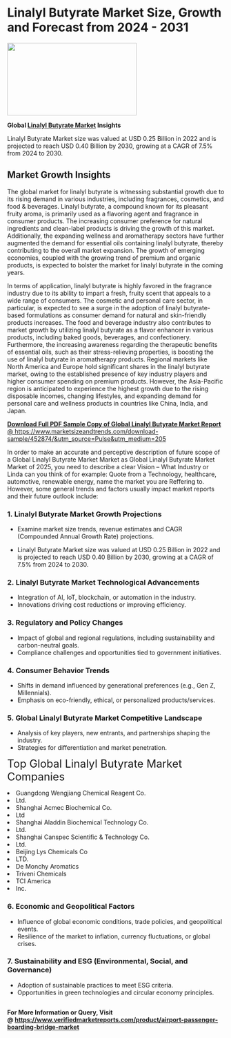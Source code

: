 <H1>Linalyl Butyrate Market Size, Growth and Forecast from 2024 - 2031</H1><img class="aligncenter size-medium wp-image-584254" src="https://thirdeyenews.in/wp-content/uploads/2024/09/Global-Market-Research-300x168.jpeg" alt="" width="300" height="168" /><p><strong>Global&nbsp;<a href="https://www.marketsizeandtrends.com/download-sample/452874/&amp;utm_source=Pulse&amp;utm_medium=205">Linalyl Butyrate Market</a> Insights</strong></p><p>Linalyl Butyrate Market size was valued at USD 0.25 Billion in 2022 and is projected to reach USD 0.40 Billion by 2030, growing at a CAGR of 7.5% from 2024 to 2030.</p><p><h2>Market Growth Insights</h2> <p>The global market for linalyl butyrate is witnessing substantial growth due to its rising demand in various industries, including fragrances, cosmetics, and food & beverages. Linalyl butyrate, a compound known for its pleasant fruity aroma, is primarily used as a flavoring agent and fragrance in consumer products. The increasing consumer preference for natural ingredients and clean-label products is driving the growth of this market. Additionally, the expanding wellness and aromatherapy sectors have further augmented the demand for essential oils containing linalyl butyrate, thereby contributing to the overall market expansion. The growth of emerging economies, coupled with the growing trend of premium and organic products, is expected to bolster the market for linalyl butyrate in the coming years.</p> <p><a href="#"></a></p> <p>In terms of application, linalyl butyrate is highly favored in the fragrance industry due to its ability to impart a fresh, fruity scent that appeals to a wide range of consumers. The cosmetic and personal care sector, in particular, is expected to see a surge in the adoption of linalyl butyrate-based formulations as consumer demand for natural and skin-friendly products increases. The food and beverage industry also contributes to market growth by utilizing linalyl butyrate as a flavor enhancer in various products, including baked goods, beverages, and confectionery. Furthermore, the increasing awareness regarding the therapeutic benefits of essential oils, such as their stress-relieving properties, is boosting the use of linalyl butyrate in aromatherapy products. Regional markets like North America and Europe hold significant shares in the linalyl butyrate market, owing to the established presence of key industry players and higher consumer spending on premium products. However, the Asia-Pacific region is anticipated to experience the highest growth due to the rising disposable incomes, changing lifestyles, and expanding demand for personal care and wellness products in countries like China, India, and Japan.</p> <p><a href="#"></p><p><span class=""><strong>Download Full PDF Sample Copy of Global Linalyl Butyrate Market Report</strong> @ <a href="https://www.marketsizeandtrends.com/download-sample/452874/&amp;utm_source=Pulse&amp;utm_medium=205" target="_blank">https://www.marketsizeandtrends.com/download-sample/452874/&amp;utm_source=Pulse&amp;utm_medium=205</a></span></p><p>In order to make an accurate and perceptive description of future scope of a Global&nbsp;Linalyl Butyrate Market Market as Global&nbsp;Linalyl Butyrate Market Market of 2025, you need to describe a clear Vision &ndash; What Industry or Linda can you think of for example: Quote from a Technology, healthcare, automotive, renewable energy, name the market you are Reffering to. However, some general trends and factors usually impact market reports and their future outlook include:</p><h3>1.&nbsp;<strong>Linalyl Butyrate Market Growth Projections</strong></h3><ul><li>Examine market size trends, revenue estimates and CAGR (Compounded Annual Growth Rate) projections.</li><li><p>Linalyl Butyrate Market size was valued at USD 0.25 Billion in 2022 and is projected to reach USD 0.40 Billion by 2030, growing at a CAGR of 7.5% from 2024 to 2030.</p></li></ul><h3>2.&nbsp;<strong>Linalyl Butyrate Market Technological Advancements</strong></h3><ul><li>Integration of AI, IoT, blockchain, or automation in the industry.</li><li>Innovations driving cost reductions or improving efficiency.</li></ul><h3>3.&nbsp;<strong>Regulatory and Policy Changes</strong></h3><ul><li>Impact of global and regional regulations, including sustainability and carbon-neutral goals.</li><li>Compliance challenges and opportunities tied to government initiatives.</li></ul><h3>4.&nbsp;<strong>Consumer Behavior Trends</strong></h3><ul><li>Shifts in demand influenced by generational preferences (e.g., Gen Z, Millennials).</li><li>Emphasis on eco-friendly, ethical, or personalized products/services.</li></ul><h3>5.&nbsp;<strong>Global Linalyl Butyrate Market Competitive Landscape</strong></h3><ul><li>Analysis of key players, new entrants, and partnerships shaping the industry.</li><li>Strategies for differentiation and market penetration.</li></ul><p data-pm-slice="1 1 []"><span style="color: inherit; font-family: inherit; font-size: 25px;">Top Global Linalyl Butyrate Market Companies</span></p><div class="" data-test-id=""><p><li>Guangdong Wengjiang Chemical Reagent Co.</li><li> Ltd.</li><li> Shanghai Acmec Biochemical Co.</li><li> Ltd</li><li> Shanghai Aladdin Biochemical Technology Co.</li><li> Ltd.</li><li> Shanghai Canspec Scientific & Technology Co.</li><li> Ltd.</li><li> Beijing Lys Chemicals Co</li><li> LTD.</li><li> De Monchy Aromatics</li><li> Triveni Chemicals</li><li> TCI America</li><li> Inc.</li></p></div><h3>6.&nbsp;<strong>Economic and Geopolitical Factors</strong></h3><ul><li>Influence of global economic conditions, trade policies, and geopolitical events.</li><li>Resilience of the market to inflation, currency fluctuations, or global crises.</li></ul><h3>7.&nbsp;<strong>Sustainability and ESG (Environmental, Social, and Governance)</strong></h3><ul><li>Adoption of sustainable practices to meet ESG criteria.</li><li>Opportunities in green technologies and circular economy principles.</li></ul><h2><strong style="font-size: 14px;">For More Information or Query, Visit @&nbsp;</strong><a style="background-color: #ffffff; font-size: 14px;" href="https://www.marketsizeandtrends.com/report/linalyl-butyrate-market/" target="_blank">https://www.verifiedmarketreports.com/product/airport-passenger-boarding-bridge-market</a></h2>
